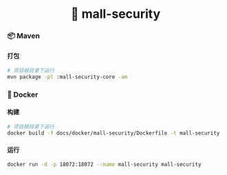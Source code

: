 <h1 align="center">🏪 mall-security</h1>

### 📦 Maven

#### 打包

```bash
# 项目根目录下运行
mvn package -pl :mall-security-core -am
```

### 🐳 Docker

#### 构建

```bash
# 项目根目录下运行
docker build -f docs/docker/mall-security/Dockerfile -t mall-security .
```

#### 运行

```bash
docker run -d -p 18072:18072 --name mall-security mall-security
```
